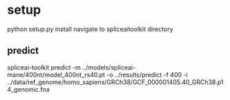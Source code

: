 
# setup
python setup.py install
navigate to spliceaitoolkit directory

## predict
spliceai-toolkit predict -m ../models/spliceai-mane/400nt/model_400nt_rs40.pt -o ../results/predict -f 400 -i ../data/ref_genome/homo_sapiens/GRCh38/GCF_000001405.40_GRCh38.p14_genomic.fna
